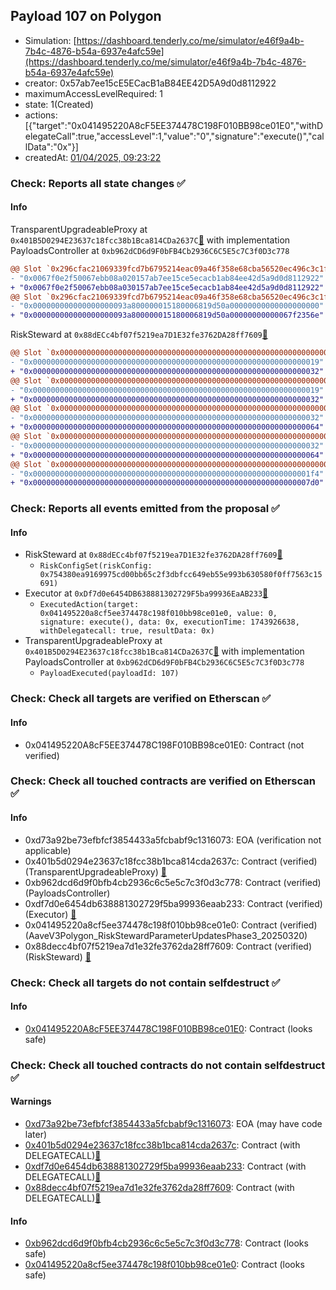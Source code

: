 ## Payload 107 on Polygon

- Simulation: [https://dashboard.tenderly.co/me/simulator/e46f9a4b-7b4c-4876-b54a-6937e4afc59e](https://dashboard.tenderly.co/me/simulator/e46f9a4b-7b4c-4876-b54a-6937e4afc59e)
- creator: 0x57ab7ee15cE5ECacB1aB84EE42D5A9d0d8112922
- maximumAccessLevelRequired: 1
- state: 1(Created)
- actions: [{"target":"0x041495220A8cF5EE374478C198F010BB98ce01E0","withDelegateCall":true,"accessLevel":1,"value":"0","signature":"execute()","callData":"0x"}]
- createdAt: [01/04/2025, 09:23:22](https://polygonscan.com/tx/0xb410fb53f5e603ef5a3c7c99e728a4bfc2c00547b5fd45b18da83b172fb79b7b)

### Check: Reports all state changes :white_check_mark:

#### Info


TransparentUpgradeableProxy at `0x401B5D0294E23637c18fcc38b1Bca814CDa2637C`[:ghost:](https://github.com/bgd-labs/aave-address-book "GovernanceV3Polygon.PAYLOADS_CONTROLLER") with implementation PayloadsController at `0xb962dCD6d9F0bFB4Cb2936C6C5E5c7C3f0D3c778`
```diff
@@ Slot `0x296cfac21069339fcd7b6795214eac09a46f358e68cba56520ec496c3c1f4ad5` @@
- "0x0067f0e2f50067ebb08a020157ab7ee15ce5ecacb1ab84ee42d5a9d0d8112922"
+ "0x0067f0e2f50067ebb08a030157ab7ee15ce5ecacb1ab84ee42d5a9d0d8112922"
@@ Slot `0x296cfac21069339fcd7b6795214eac09a46f358e68cba56520ec496c3c1f4ad6` @@
- "0x000000000000000000093a800000015180006819d50a00000000000000000000"
+ "0x000000000000000000093a800000015180006819d50a00000000000067f2356e"
```

RiskSteward at `0x88dECc4bf07f5219ea7D1E32fe3762DA28ff7609`[:ghost:](https://github.com/bgd-labs/aave-address-book "AaveV3Polygon.RISK_STEWARD")
```diff
@@ Slot `0x0000000000000000000000000000000000000000000000000000000000000002` @@
- "0x0000000000000000000000000000000000000000000000000000000000000019"
+ "0x0000000000000000000000000000000000000000000000000000000000000032"
@@ Slot `0x0000000000000000000000000000000000000000000000000000000000000004` @@
- "0x0000000000000000000000000000000000000000000000000000000000000019"
+ "0x0000000000000000000000000000000000000000000000000000000000000032"
@@ Slot `0x000000000000000000000000000000000000000000000000000000000000000e` @@
- "0x0000000000000000000000000000000000000000000000000000000000000032"
+ "0x0000000000000000000000000000000000000000000000000000000000000064"
@@ Slot `0x0000000000000000000000000000000000000000000000000000000000000010` @@
- "0x0000000000000000000000000000000000000000000000000000000000000032"
+ "0x0000000000000000000000000000000000000000000000000000000000000064"
@@ Slot `0x0000000000000000000000000000000000000000000000000000000000000012` @@
- "0x00000000000000000000000000000000000000000000000000000000000001f4"
+ "0x00000000000000000000000000000000000000000000000000000000000007d0"
```


### Check: Reports all events emitted from the proposal :white_check_mark:

#### Info

- RiskSteward at `0x88dECc4bf07f5219ea7D1E32fe3762DA28ff7609`[:ghost:](https://github.com/bgd-labs/aave-address-book "AaveV3Polygon.RISK_STEWARD")
  - `RiskConfigSet(riskConfig: 0x754380ea9169975cd00bb65c2f3dbfcc649eb55e993b630580f0ff7563c15691)`
- Executor at `0xDf7d0e6454DB638881302729F5ba99936EaAB233`[:ghost:](https://github.com/bgd-labs/aave-address-book "AaveV2Polygon.POOL_ADMIN, AaveV3Polygon.ACL_ADMIN, GovernanceV3Polygon.EXECUTOR_LVL_1")
  - `ExecutedAction(target: 0x041495220a8cf5ee374478c198f010bb98ce01e0, value: 0, signature: execute(), data: 0x, executionTime: 1743926638, withDelegatecall: true, resultData: 0x)`
- TransparentUpgradeableProxy at `0x401B5D0294E23637c18fcc38b1Bca814CDa2637C`[:ghost:](https://github.com/bgd-labs/aave-address-book "GovernanceV3Polygon.PAYLOADS_CONTROLLER") with implementation PayloadsController at `0xb962dCD6d9F0bFB4Cb2936C6C5E5c7C3f0D3c778`
  - `PayloadExecuted(payloadId: 107)`

### Check: Check all targets are verified on Etherscan :white_check_mark:

#### Info

- 0x041495220A8cF5EE374478C198F010BB98ce01E0: Contract (not verified) 

### Check: Check all touched contracts are verified on Etherscan :white_check_mark:

#### Info

- 0xd73a92be73efbfcf3854433a5fcbabf9c1316073: EOA (verification not applicable)
- 0x401b5d0294e23637c18fcc38b1bca814cda2637c: Contract (verified) (TransparentUpgradeableProxy) [:ghost:](https://github.com/bgd-labs/aave-address-book "GovernanceV3Polygon.PAYLOADS_CONTROLLER")
- 0xb962dcd6d9f0bfb4cb2936c6c5e5c7c3f0d3c778: Contract (verified) (PayloadsController) 
- 0xdf7d0e6454db638881302729f5ba99936eaab233: Contract (verified) (Executor) [:ghost:](https://github.com/bgd-labs/aave-address-book "AaveV2Polygon.POOL_ADMIN, AaveV3Polygon.ACL_ADMIN, GovernanceV3Polygon.EXECUTOR_LVL_1")
- 0x041495220a8cf5ee374478c198f010bb98ce01e0: Contract (verified) (AaveV3Polygon_RiskStewardParameterUpdatesPhase3_20250320) 
- 0x88decc4bf07f5219ea7d1e32fe3762da28ff7609: Contract (verified) (RiskSteward) [:ghost:](https://github.com/bgd-labs/aave-address-book "AaveV3Polygon.RISK_STEWARD")

### Check: Check all targets do not contain selfdestruct :white_check_mark:

#### Info

- [0x041495220A8cF5EE374478C198F010BB98ce01E0](https://polygonscan.com/address/0x041495220A8cF5EE374478C198F010BB98ce01E0): Contract (looks safe)

### Check: Check all touched contracts do not contain selfdestruct :white_check_mark:

#### Warnings

- [0xd73a92be73efbfcf3854433a5fcbabf9c1316073](https://polygonscan.com/address/0xd73a92be73efbfcf3854433a5fcbabf9c1316073): EOA (may have code later)
- [0x401b5d0294e23637c18fcc38b1bca814cda2637c](https://polygonscan.com/address/0x401b5d0294e23637c18fcc38b1bca814cda2637c): Contract (with DELEGATECALL)[:ghost:](https://github.com/bgd-labs/aave-address-book "GovernanceV3Polygon.PAYLOADS_CONTROLLER")
- [0xdf7d0e6454db638881302729f5ba99936eaab233](https://polygonscan.com/address/0xdf7d0e6454db638881302729f5ba99936eaab233): Contract (with DELEGATECALL)[:ghost:](https://github.com/bgd-labs/aave-address-book "AaveV2Polygon.POOL_ADMIN, AaveV3Polygon.ACL_ADMIN, GovernanceV3Polygon.EXECUTOR_LVL_1")
- [0x88decc4bf07f5219ea7d1e32fe3762da28ff7609](https://polygonscan.com/address/0x88decc4bf07f5219ea7d1e32fe3762da28ff7609): Contract (with DELEGATECALL)[:ghost:](https://github.com/bgd-labs/aave-address-book "AaveV3Polygon.RISK_STEWARD")

#### Info

- [0xb962dcd6d9f0bfb4cb2936c6c5e5c7c3f0d3c778](https://polygonscan.com/address/0xb962dcd6d9f0bfb4cb2936c6c5e5c7c3f0d3c778): Contract (looks safe)
- [0x041495220a8cf5ee374478c198f010bb98ce01e0](https://polygonscan.com/address/0x041495220a8cf5ee374478c198f010bb98ce01e0): Contract (looks safe)

